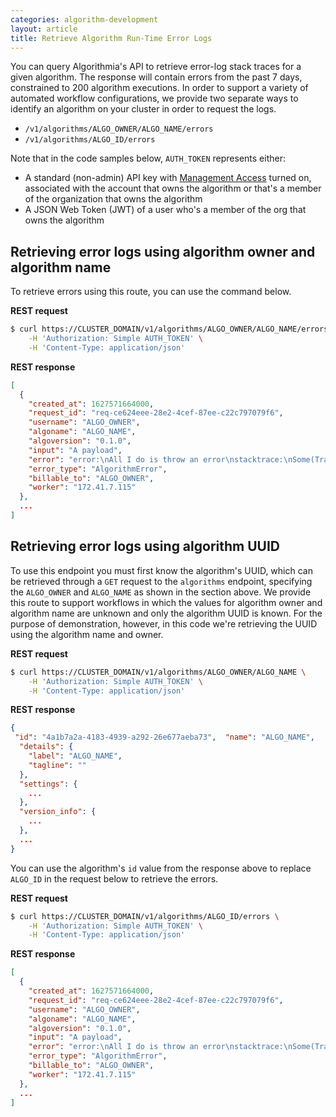 ```yaml
---
categories: algorithm-development
layout: article
title: Retrieve Algorithm Run-Time Error Logs
---
```


You can query Algorithmia's API to retrieve error-log stack traces for a given algorithm. The response will contain errors from the past 7 days, constrained to 200 algorithm executions. In order to support a variety of automated workflow configurations, we provide two separate ways to identify an algorithm on your cluster in order to request the logs.

*   `/v1/algorithms/ALGO_OWNER/ALGO_NAME/errors`
*   `/v1/algorithms/ALGO_ID/errors`

Note that in the code samples below, `AUTH_TOKEN` represents either:

*   A standard (non-admin) API key with [Management Access](/developers/algorithm-development/algorithm-management) turned on, associated with the account that owns the algorithm or that's a member of the organization that owns the algorithm
*   A JSON Web Token (JWT) of a user who's a member of the org that owns the algorithm

## Retrieving error logs using algorithm owner and algorithm name

To retrieve errors using this route, you can use the command below.

**REST request**

```bash
$ curl https://CLUSTER_DOMAIN/v1/algorithms/ALGO_OWNER/ALGO_NAME/errors \
    -H 'Authorization: Simple AUTH_TOKEN' \
    -H 'Content-Type: application/json'
```

**REST response**

```json
[
  {
    "created_at": 1627571664000,
    "request_id": "req-ce624eee-28e2-4cef-87ee-c22c797079f6",
    "username": "ALGO_OWNER",
    "algoname": "ALGO_NAME",
    "algoversion": "0.1.0",
    "input": "A payload",
    "error": "error:\nAll I do is throw an error\nstacktrace:\nSome(Traceback (most recent call last):\n  File \"/usr/local/bin/algorithmia-pipe\", line 40, in get_response\n    result = call_algorithm(request, algorithm)\n  File \"/usr/local/bin/algorithmia-pipe\", line 90, in call_algorithm\n    return algorithm.apply(data)\n  File \"./src/testError.py\", line 6, in apply\n    raise Exception(\"All I do is throw an error\")\nException: All I do is throw an error)",
    "error_type": "AlgorithmError",
    "billable_to": "ALGO_OWNER",
    "worker": "172.41.7.115"
  },
  ...
]
```

## Retrieving error logs using algorithm UUID

To use this endpoint you must first know the algorithm's UUID, which can be retrieved through a `GET` request to the `algorithms` endpoint, specifying the `ALGO_OWNER` and `ALGO_NAME` as shown in the section above. We provide this route to support workflows in which the values for algorithm owner and algorithm name are unknown and only the algorithm UUID is known. For the purpose of demonstration, however, in this code we're retrieving the UUID using the algorithm name and owner.

**REST request**

```bash
$ curl https://CLUSTER_DOMAIN/v1/algorithms/ALGO_OWNER/ALGO_NAME \
    -H 'Authorization: Simple AUTH_TOKEN' \
    -H 'Content-Type: application/json'
```

**REST response**

```json
{
 "id": "4a1b7a2a-4183-4939-a292-26e677aeba73",  "name": "ALGO_NAME",
  "details": {
    "label": "ALGO_NAME",
    "tagline": ""
  },
  "settings": {
    ...
  },
  "version_info": {
    ...
  },
  ...
}
```

You can use the algorithm's `id` value from the response above to replace `ALGO_ID` in the request below to retrieve the errors.

**REST request**

```bash
$ curl https://CLUSTER_DOMAIN/v1/algorithms/ALGO_ID/errors \
    -H 'Authorization: Simple AUTH_TOKEN' \
    -H 'Content-Type: application/json'
```

**REST response**

```json
[
  {
    "created_at": 1627571664000,
    "request_id": "req-ce624eee-28e2-4cef-87ee-c22c797079f6",
    "username": "ALGO_OWNER",
    "algoname": "ALGO_NAME",
    "algoversion": "0.1.0",
    "input": "A payload",
    "error": "error:\nAll I do is throw an error\nstacktrace:\nSome(Traceback (most recent call last):\n  File \"/usr/local/bin/algorithmia-pipe\", line 40, in get_response\n    result = call_algorithm(request, algorithm)\n  File \"/usr/local/bin/algorithmia-pipe\", line 90, in call_algorithm\n    return algorithm.apply(data)\n  File \"./src/testError.py\", line 6, in apply\n    raise Exception(\"All I do is throw an error\")\nException: All I do is throw an error)",
    "error_type": "AlgorithmError",
    "billable_to": "ALGO_OWNER",
    "worker": "172.41.7.115"
  },
  ...
]
```
